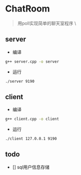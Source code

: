 # ChatRoom
> 用poll实现简单的聊天室程序 \
> 

## server
- 编译
```bash
g++ server.cpp -o server
```
- 运行
```bash
./server 9190
```

## client
- 编译
```bash
g++ client.cpp -o client
```
- 运行
```bash
./client 127.0.0.1 9190
```

## todo
- [] sql用户信息存储

